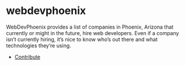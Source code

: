 # webdevphoenix

WebDevPhoenix provides a list of companies in Phoenix, Arizona that currently or might in the future, hire web developers. Even if a company isn’t currently hiring, it’s nice to know who’s out there and what technologies they’re using.

- [Contribute](CONTRIBUTING.md)
